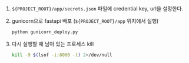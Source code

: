 
1. `${PROJECT_ROOT}/app/secrets.json` 파일에 credential key, url을 설정한다.

2. gunicorn으로 fastapi 배포 (`${PROJECT_ROOT}/app` 위치에서 실행)
    ```bash
    python gunicorn_deploy.py
    ```

3. 다시 실행할 때 남아 있는 프로세스 kill
    ```bash
    kill -9 $(lsof -i:8000 -t) 2>/dev/null
    ```